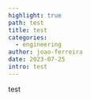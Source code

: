 ```yaml
---
highlight: true
path: test
title: test
categories:
  - engineering
author: joao-ferreira
date: 2023-07-25
intro: test
---
```

t﻿est